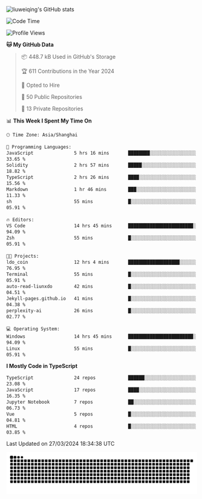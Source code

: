 ![liuweiqing's GitHub stats](https://github-readme-stats.vercel.app/api?username=14790897&show_icons=true&locale=cn&include_all_commits=true&count_private=true)

<!--START_SECTION:waka-->
![Code Time](http://img.shields.io/badge/Code%20Time-898%20hrs%2015%20mins-blue)

![Profile Views](http://img.shields.io/badge/Profile%20Views-10-blue)

**🐱 My GitHub Data** 

> 📦 448.7 kB Used in GitHub's Storage 
 > 
> 🏆 611 Contributions in the Year 2024
 > 
> 💼 Opted to Hire
 > 
> 📜 50 Public Repositories 
 > 
> 🔑 13 Private Repositories 
 > 
📊 **This Week I Spent My Time On** 

```text
🕑︎ Time Zone: Asia/Shanghai

💬 Programming Languages: 
JavaScript               5 hrs 16 mins       ████████░░░░░░░░░░░░░░░░░   33.65 % 
Solidity                 2 hrs 57 mins       █████░░░░░░░░░░░░░░░░░░░░   18.82 % 
TypeScript               2 hrs 26 mins       ████░░░░░░░░░░░░░░░░░░░░░   15.56 % 
Markdown                 1 hr 46 mins        ███░░░░░░░░░░░░░░░░░░░░░░   11.33 % 
sh                       55 mins             █░░░░░░░░░░░░░░░░░░░░░░░░   05.91 % 

🔥 Editors: 
VS Code                  14 hrs 45 mins      ████████████████████████░   94.09 % 
Zsh                      55 mins             █░░░░░░░░░░░░░░░░░░░░░░░░   05.91 % 

🐱‍💻 Projects: 
ldo_coin                 12 hrs 4 mins       ███████████████████░░░░░░   76.95 % 
Terminal                 55 mins             █░░░░░░░░░░░░░░░░░░░░░░░░   05.91 % 
auto-read-liunxdo        42 mins             █░░░░░░░░░░░░░░░░░░░░░░░░   04.51 % 
Jekyll-pages.github.io   41 mins             █░░░░░░░░░░░░░░░░░░░░░░░░   04.38 % 
perplexity-ai            26 mins             █░░░░░░░░░░░░░░░░░░░░░░░░   02.77 % 

💻 Operating System: 
Windows                  14 hrs 45 mins      ████████████████████████░   94.09 % 
Linux                    55 mins             █░░░░░░░░░░░░░░░░░░░░░░░░   05.91 % 
```

**I Mostly Code in TypeScript** 

```text
TypeScript               24 repos            ██████░░░░░░░░░░░░░░░░░░░   23.08 % 
JavaScript               17 repos            ████░░░░░░░░░░░░░░░░░░░░░   16.35 % 
Jupyter Notebook         7 repos             ██░░░░░░░░░░░░░░░░░░░░░░░   06.73 % 
Vue                      5 repos             █░░░░░░░░░░░░░░░░░░░░░░░░   04.81 % 
HTML                     4 repos             █░░░░░░░░░░░░░░░░░░░░░░░░   03.85 % 
```




 Last Updated on 27/03/2024 18:34:38 UTC
<!--END_SECTION:waka-->

<picture>
  <source media="(prefers-color-scheme: dark)" srcset="https://raw.githubusercontent.com/14790897/14790897/output/github-contribution-grid-snake-dark.svg" />
  <source media="(prefers-color-scheme: light)" srcset="https://raw.githubusercontent.com/14790897/14790897/output/github-contribution-grid-snake.svg" />
  <img alt="github-snake" src="https://raw.githubusercontent.com/14790897/14790897/output/github-contribution-grid-snake.svg" />
</picture>
